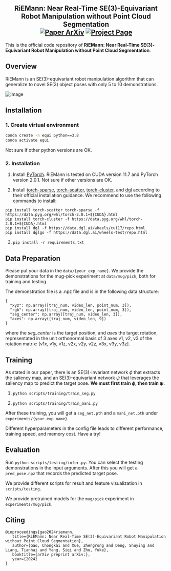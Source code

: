<h2 align="center">
  <b>RiEMann: Near Real-Time SE(3)-Equivariant Robot Manipulation without Point Cloud Segmentation</b>

<div align="center">
    <a href="" target="_blank">
    <img src="https://img.shields.io/badge/Paper-arXiv-green" alt="Paper ArXiv"></a>
    <a href="https://riemann-web.github.io/" target="_blank">
    <img src="https://img.shields.io/badge/Page-RiEMann-blue" alt="Project Page"/></a>
</div>
</h2>

This is the official code repository of **RiEMann: Near Real-Time SE(3)-Equivariant Robot Manipulation without Point Cloud Segmentation**.

<!-- For more information, please visit our [**project page**](). -->

## Overview

RiEMann is an SE(3)-equivariant robot manipulation algorithm that can generalize to novel SE(3) object poses with only 5 to 10 demonstrations.

![image](imgs/web_teaser.gif)

## Installation

### 1. Create virtual environment
```bash
conda create -n equi python==3.8
conda activate equi
```

Not sure if other python versions are OK.

### 2. Installation

1. Install [PyTorch](https://pytorch.org/). RiEMann is tested on CUDA version 11.7 and PyTorch version 2.0.1. Not sure if other versions are OK.

2. Install [torch-sparse](https://github.com/rusty1s/pytorch_sparse), [torch-scatter](https://github.com/rusty1s/pytorch_scatter), [torch-cluster](https://github.com/rusty1s/pytorch_cluster), and [dgl](https://www.dgl.ai/pages/start.html) according to their official installation guidance. We recommend to use the following commands to install:
```
pip install torch-scatter torch-sparse -f https://data.pyg.org/whl/torch-2.0.1+${CUDA}.html
pip install torch-cluster -f https://data.pyg.org/whl/torch-2.0.1+${CUDA}.html
pip install dgl -f https://data.dgl.ai/wheels/cu117/repo.html
pip install dglgo -f https://data.dgl.ai/wheels-test/repo.html
```

3. ```pip install -r requirements.txt```

## Data Preparation

Please put your data in the `data/{your_exp_name}`. We provide the demonstrations for the mug-pick experiment at `data/mug/pick`, both for training and testing.

The demonstration file is a .npz file and is in the following data structure:
```
{
  "xyz": np.array([traj_num, video_len, point_num, 3]),
  "rgb": np.array([traj_num, video_len, point_num, 3]),
  "seg_center": np.array([traj_num, video_len, 3]), 
  "axes": np.array([traj_num, video_len, 9])
}
```
where the *seg_center* is the target position, and *axes* the target rotation, representated in the unit orthonormal basis of 3 axes v1, v2, v3 of the rotation matrix: [v1x, v1y, v1z, v2x, v2y, v2z, v3x, v3y, v3z].

## Training

As stated in our paper, there is an SE(3)-invariant network $\phi$ that extracts the saliency map, and an SE(3)-equivariant network $\psi$ that leverages the saliency map to predict the target pose. **We must first train $\phi$, then train $\psi$.**

1. `python scripts/training/train_seg.py`

2. `python scripts/training/train_mani.py`

After these training, you will get a `seg_net.pth` and a `mani_net.pth` under `experiments/{your_exp_name}`.

Different hyperparameters in the config file leads to different performance, training speed, and memory cost. Have a try!

## Evaluation

Run `python scripts/testing/infer.py`. You can select the testing demonstrations in the input arguments. After this you will get a `pred_pose.npz` that records the predicted target pose.

We provide different scripts for result and feature visualization in `scripts/testing`.

We provide pretrained models for the `mug/pick` experiment in `experiments/mug/pick`.

## Citing
```
@inproceedings{gao2024riemann,
   title={RiEMann: Near Real-Time SE(3)-Equivariant Robot Manipulation without Point Cloud Segmentation},
   author={Gao, Chongkai and Xue, Zhengrong and Deng, Shuying and Liang, Tianhai and Yang, Siqi and Zhu, Yuke},
   booktitle={arXiv preprint arXiv:},
   year={2024}
}
```